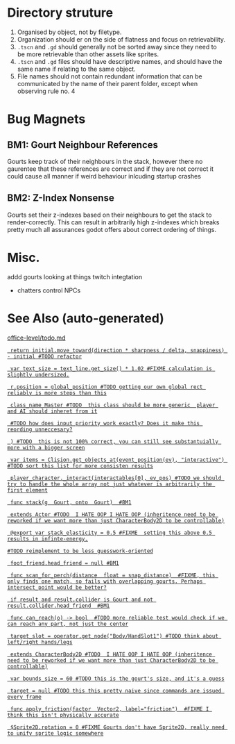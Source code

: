 # Directory struture
1. Organised by object, not by filetype.
2. Organization should er on the side of flatness and focus on retrievability.
3. `.tscn` and `.gd` should generally not be sorted away since they need to be more retrievable than other assets like sprites.
4. `.tscn` and `.gd` files should have descriptive names, and should have the same name if relating to the same object.
5. File names should not contain redundant information that can be communicated by the name of their parent folder, except when observing rule no. 4

# Bug Magnets
## BM1: Gourt Neighbour References
Gourts keep track of their neighbours in the stack, however there no gaurentee that these references are correct and if they are not correct it could cause all manner if weird behaviour inlcuding startup crashes
## BM2: Z-Index Nonsense
Gourts set their z-indexes based on their neighbours to get the stack to render-correctly. This can result in arbitrarily high z-indexes which breaks pretty much all assurances godot offers about correct ordering of things.

# Misc.
addd gourts looking at things
twitch integtation
- chatters control NPCs

# See Also (auto-generated)
[office-level/todo.md](./level/office-level/todo.md)

[` return initial.move_toward(direction * sharpness / delta, snappiness) - initial #TODO refactor`](./tools/yute.gd)

[` var text_size = text_line.get_size() * 1.02 #FIXME calculation is slightly undersized.`](./ui/speech_bubble/speech_bubble.gd)

[` r.position = global_position #TODO getting our own global rect reliably is more steps than this`](./ui/speech_bubble/speech_bubble.gd)

[` class_name Master #TODO  this class should be more generic  player and AI should inheret from it`](./player.gd)

[` #TODO how does input priority work exactly? Does it make this reording unneccesary?`](./player.gd)

[` ) #TODO  this is not 100% correct, you can still see substantuially more with a bigger screen`](./player.gd)

[` var items = Clision.get_objects_at(event_position(ev), "interactive") #TODO sort this list for more consisten results`](./player.gd)

[` player_character._interact(interactables[0], ev_pos) #TODO we should try to handle the whole array not just whatever is arbitrarily the first element`](./player.gd)

[` func stack(g  Gourt, onto  Gourt)  #BM1`](./gourts/gourtilities.gd)

[` extends Actor #TODO  I HATE OOP I HATE OOP (inheritence need to be reworked if we want more than just CharacterBody2D to be controllable)`](./gourts/gourt.gd)

[` @export var stack_elasticity = 0.5 #FIXME  setting this above 0.5 results in infinte-energy.`](./gourts/gourt.gd)

[` #TODO reimplement to be less guesswork-oriented `](./gourts/gourt.gd)

[` foot_friend.head_friend = null #BM1`](./gourts/gourt.gd)

[` func scan_for_perch(distance  float = snap_distance)  #FIXME, this only finds one match, so fails with overlapping gourts. Perhaps intersect_point would be better?`](./gourts/gourt.gd)

[` if result and result.collider is Gourt and not result.collider.head_friend  #BM1`](./gourts/gourt.gd)

[` func can_reach(o) -> bool  #TODO more reliable test would check if we can reach any part, not just the center`](./gourts/gourt.gd)

[` target_slot = operator.get_node("Body/HandSlot1") #TODO think about left/right hands/legs`](./props/equipable.gd)

[` extends CharacterBody2D #TODO  I HATE OOP I HATE OOP (inheritence need to be reworked if we want more than just CharacterBody2D to be controllable)`](./actor.gd)

[` var bounds_size = 60 #TODO this is the gourt's size, and it's a guess`](./actor.gd)

[` target = null #TODO this this pretty naive since commands are issued every frame`](./actor.gd)

[` func apply_friction(factor  Vector2, label="friction")  #FIXME I think this isn't physically accurate`](./actor.gd)

[` $Sprite2D.rotation = 0 #FIXME Gourts don't have Sprite2D, really need to unify sprite logic somewhere`](./actor.gd)

